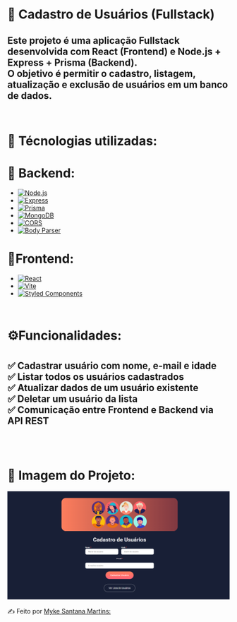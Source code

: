 <h1>📌 Cadastro de Usuários (Fullstack)</h1>

<h2>Este projeto é uma aplicação Fullstack desenvolvida com React (Frontend) e Node.js + Express + Prisma (Backend).
  <br>
O objetivo é permitir o cadastro, listagem, atualização e exclusão de usuários em um banco de dados.</h2>
<br>
<h1>🚀  Técnologias utilizadas:</h1>
<h1>🔹 Backend:</h1>

- [![Node.js](https://img.shields.io/badge/Node.js-43853D?style=for-the-badge&logo=node.js&logoColor=white)](https://nodejs.org/)
- [![Express](https://img.shields.io/badge/Express.js-000000?style=for-the-badge&logo=express&logoColor=white)](https://expressjs.com/)
- [![Prisma](https://img.shields.io/badge/Prisma-2D3748?style=for-the-badge&logo=prisma&logoColor=white)](https://www.prisma.io/)
- [![MongoDB](https://img.shields.io/badge/MongoDB-4EA94B?style=for-the-badge&logo=mongodb&logoColor=white)](https://www.mongodb.com/)
- [![CORS](https://img.shields.io/badge/CORS-005571?style=for-the-badge)](https://developer.mozilla.org/en-US/docs/Web/HTTP/CORS)
- [![Body Parser](https://img.shields.io/badge/Body--Parser-000000?style=for-the-badge)](https://www.npmjs.com/package/body-parser)
  <br>
<h1>🔹Frontend:</h1> 

- [![React](https://img.shields.io/badge/React-20232A?style=for-the-badge&logo=react&logoColor=61DAFB)](https://react.dev/)
- [![Vite](https://img.shields.io/badge/Vite-646CFF?style=for-the-badge&logo=vite&logoColor=FFD62E)](https://vitejs.dev/)
- [![Styled Components](https://img.shields.io/badge/Styled--Components-DB7093?style=for-the-badge&logo=styled-components&logoColor=white)](https://styled-components.com/)
 <br>
<h1>⚙️Funcionalidades:<h1/>

<h2>✅ Cadastrar usuário com nome, e-mail e idade
  <br>
✅ Listar todos os usuários cadastrados
  <br>
✅ Atualizar dados de um usuário existente
  <br>
✅ Deletar um usuário da lista
  <br>
✅ Comunicação entre Frontend e Backend via API REST<h2/>
<br>
<h1> 📸 Imagem do Projeto:</h1>
<img src = "https://github.com/msm1996/cadastro-usuarios/blob/main/src/assets/Captura%20de%20tela%202025-10-02%20202622.png?raw=true">

 <a>✍ Feito por [Myke Santana Martins:](https://www.linkedin.com/in/myke-santana-martins)<a/>

 


